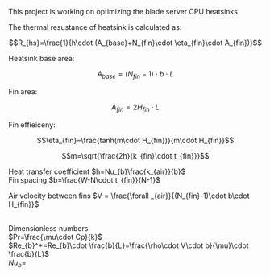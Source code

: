 This project is working on optimizing the blade server CPU heatsinks <br/>

The thermal resustance of heatsink is calculated as: <br/>
```math
R_{hs}=\frac{1}{h\cdot (A_{base}+N_{fin}\cdot \eta_{fin}\cdot A_{fin})}
```
Heatsink base area: <br/>
```math
A_{base}=(N_{fin}-1)\cdot b\cdot L
```
Fin area: <br/>
```math
A_{fin}=2H_{fin}\cdot L
```
Fin effieiceny: <br/>
```math
\eta_{fin}=\frac{tanh(m\cdot H_{fin})}{m\cdot H_{fin}}
```
```math
m=\sqrt{\frac{2h}{k_{fin}\cdot t_{fin}}}
```
Heat transfer coefficient $h=Nu_{b}\frac{k_{air}}{b}$ <br/>
Fin spacing $b=\frac{W-N\cdot t_{fin}}{N-1}$

Air velocity between fins $V = \frac{\forall _{air}}{(N_{fin}-1)\cdot b\cdot H_{fin}}$ <br/> <br/>

Dimensionless numbers: <br/>
$Pr=\frac{\mu\cdot Cp}{k}$ <br/>
$Re_{b}^*=Re_{b}\cdot \frac{b}{L}=\frac{\rho\cdot V\cdot b}{\mu}\cdot \frac{b}{L}$ <br/>
$Nu_{b}=$

